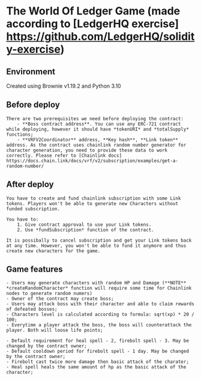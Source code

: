 # The World Of Ledger Game (made according to [LedgerHQ exercise] https://github.com/LedgerHQ/solidity-exercise)


## Environment
Created using Brownie v1.19.2 and Python 3.10

## Before deploy
    There are two prerequisites we need before deploying the contract:
        - **Boss contract address**. You can use any ERC-721 contract while deploying, however it should have *tokenURI* and *totalSupply* functions;
        - **VRFV2Coordinator** address, **Key hash**, **Link token** address. As the contract uses chainlink random number generator for character generation, you need to provide these data to work correctly. Please refer to [Chainlink docs] https://docs.chain.link/docs/vrf/v2/subscription/examples/get-a-random-number/

## After deploy
    You have to create and fund chainlink subscription with some Link tokens. Players won't be able to generate new Characters without funded subscription. 

    You have to: 
        1. Give contract approval to use your Link tokens.
        2. Use *fundSubscription* function of the contract.
    
    It is possibally to cancel subscription and get your Link tokens back at any time. However, you won't be able to fund it anymore and thus create new characters for the game.

## Game features
    - Users may generate characters with random HP and Damage (**NOTE** *createRandomCharacter* function will require some time for Chainlink nodes to generate random numers)
    - Owner of the contract may create boss;
    - Users may attack boss with their character and able to claim rewards of defeated bosses;
    - Characters level is calculated according to formula: sqrt(xp) * 20 / 100;
    - Everytime a player attack the boss, the boss will counterattack the player. Both will loose life points;

    - Default requirement for heal spell - 2, firebolt spell - 3. May be changed by the contract owner;
    - Default cooldown period for firebolt spell - 1 day. May be changed by the contract owner;
    - Firebolt cast twice more damage then basic attack of the charater;
    - Heal spell heals the same amount of hp as the basic attack of the character;